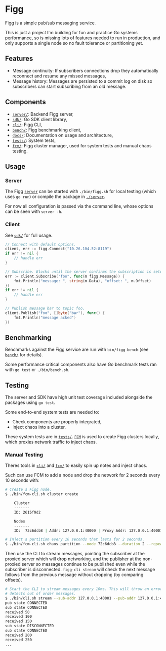 # Figg
Figg is a simple pub/sub messaging service.

This is just a project I'm building for fun and practice Go systems performance,
so is missing lots of features needed to run in production, and only supports
a single node so no fault tolerance or partitioning yet.

## Features
* Message continuity: If subscribers connections drop they automatically
reconnect and resume any missed messages,
* Message history: Messages are persisted to a commit log on disk so subscribers
can start subscribing from an old message.

## Components
* [`server/`](./server): Backend Figg server,
* [`sdk/`](./sdk): Go SDK client library,
* [`cli/`](./cli): Figg CLI,
* [`bench/`](./bench): Figg benchmarking client,
* [`docs/`](./docs): Documentation on usage and architecture,
* [`tests/`](./tests): System tests,
* [`fcm/`](./fcm): Figg cluster manager, used for system tests and manual chaos
testing.

## Usage
### Server
The Figg [`server`](./server) can be started with `./bin/figg.sh` for local
testing (which uses `go run`) or compile the package in [`./server`](./server).

For now all configuration is passed via the command line, whose options can be
seen with `server -h`.

### Client
See [`sdk/`](./sdk) for full usage.

```go
// Connect with default options.
client, err := figg.Connect("10.26.104.52:8119")
if err != nil {
	// handle err
}

// Subscribe. Blocks until the server confirms the subscription is setup.
err := client.Subscribe("foo", func(m figg.Message)) {
	fmt.Println("message: ", string(m.Data), "offset: ", m.Offset)
})
if err != nil {
	// handle err
}

// Publish message bar to topic foo.
client.Publish("foo", []byte("bar"), func() {
	fmt.Println("message acked")
})
```

## Benchmarking
Benchmarks against the Figg service are run with `bin/figg-bench` (see
[`bench/`](./bench) for details).

Some performance critical components also have Go benchmark tests ran with
`go test` or `./bin/bench.sh`.

## Testing
The server and SDK have high unit test coverage included alongside the packages
using `go test`.

Some end-to-end system tests are needed to:
* Check components are properly integrated,
* Inject chaos into a cluster.

These system tests are in [`tests/`](./tests). [`FCM`](./fcm) is used to create
Figg clusters locally, which proxies network traffic to inject chaos.

### Manual Testing
Theres tools in [`cli/`](./cli) and [`fcm/`](./fcm) to easily spin up notes
and inject chaos.

Such can use FCM to add a node and drop the network for 2 seconds every
10 seconds with:
```bash
# Create a Figg node.
$ ./bin/fcm-cli.sh cluster create

    Cluster
    -------
    ID: 2615f9d2

    Nodes
    -------
    ID:  72c6dcb8 | Addr: 127.0.0.1:40000 | Proxy Addr: 127.0.0.1:40001

# Inject a partition every 10 seconds that lasts for 2 seconds.
$ ./bin/fcm-cli.sh chaos partition --node 72c6dcb8 --duration 2 --repeat 10
```

Then use the CLI to stream messages, pointing the subscriber at the proxied
server which will drop networking, and the publisher at the non-proxied server
so messages continue to be published even while the subscriber is disconnected.
`figg-cli stream` will check the next message follows from the previous message
without dropping (by comparing offsets).
```bash
# Start the CLI to stream messages every 10ms. This will throw an error if it
# detects out of order messages.
$ ./bin/cli.sh stream --sub-addr 127.0.0.1:40001 --pub-addr 127.0.0.1:40000
pub state CONNECTED
sub state CONNECTED
received 50
received 100
received 150
sub state DISCONNECTED
sub state CONNECTED
received 200
received 250
...
```
